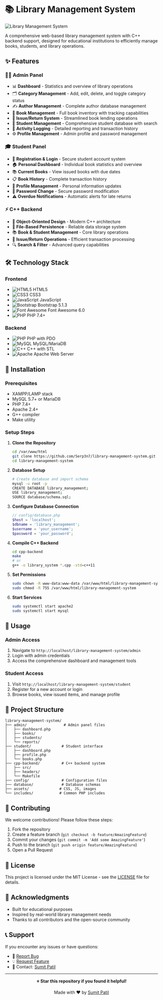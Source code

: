# 📚 Library Management System

![Library Management System](https://socialify.git.ci/Serp3n7/library-management-system/image?custom_description=A+comprehensive+web-based+library+management+system+with+C%2B%2B+backend+support%2C+built+for+educational+purposes.&custom_language=C%2B%2B&description=1&font=JetBrains+Mono&forks=1&issues=1&language=1&name=1&owner=1&pulls=1&stargazers=1&theme=Dark)

A comprehensive web-based library management system with C++ backend support, designed for educational institutions to efficiently manage books, students, and library operations.

## ✨ Features

### 👨‍💼 Admin Panel
- 📊 **Dashboard** - Statistics and overview of library operations
- 🗂️ **Category Management** - Add, edit, delete, and toggle category status
- ✍️ **Author Management** - Complete author database management
- 📖 **Book Management** - Full book inventory with tracking capabilities
- 🔄 **Issue/Return System** - Streamlined book lending operations
- 👥 **Student Management** - Comprehensive student database with search
- 📝 **Activity Logging** - Detailed reporting and transaction history
- ⚙️ **Profile Management** - Admin profile and password management

### 🎓 Student Panel
- 📝 **Registration & Login** - Secure student account system
- 🏠 **Personal Dashboard** - Individual book statistics and overview
- 📚 **Current Books** - View issued books with due dates
- 📋 **Book History** - Complete transaction history
- 👤 **Profile Management** - Personal information updates
- 🔐 **Password Change** - Secure password modification
- ⚠️ **Overdue Notifications** - Automatic alerts for late returns

### ⚡ C++ Backend
- 🔧 **Object-Oriented Design** - Modern C++ architecture
- 💾 **File-Based Persistence** - Reliable data storage system
- 📚 **Book & Student Management** - Core library operations
- 🔄 **Issue/Return Operations** - Efficient transaction processing
- 🔍 **Search & Filter** - Advanced query capabilities

## 🛠️ Technology Stack

### Frontend
- ![HTML5](https://img.shields.io/badge/HTML5-E34F26?style=flat-square&logo=html5&logoColor=white) HTML5
- ![CSS3](https://img.shields.io/badge/CSS3-1572B6?style=flat-square&logo=css3&logoColor=white) CSS3
- ![JavaScript](https://img.shields.io/badge/JavaScript-F7DF1E?style=flat-square&logo=javascript&logoColor=black) JavaScript
- ![Bootstrap](https://img.shields.io/badge/Bootstrap-7952B3?style=flat-square&logo=bootstrap&logoColor=white) Bootstrap 5.1.3
- ![Font Awesome](https://img.shields.io/badge/Font_Awesome-528DD7?style=flat-square&logo=fontawesome&logoColor=white) Font Awesome 6.0
- ![PHP](https://img.shields.io/badge/PHP-777BB4?style=flat-square&logo=php&logoColor=white) PHP 7.4+

### Backend
- ![PHP](https://img.shields.io/badge/PHP-777BB4?style=flat-square&logo=php&logoColor=white) PHP with PDO
- ![MySQL](https://img.shields.io/badge/MySQL-4479A1?style=flat-square&logo=mysql&logoColor=white) MySQL/MariaDB
- ![C++](https://img.shields.io/badge/C++-00599C?style=flat-square&logo=cplusplus&logoColor=white) C++ with STL
- ![Apache](https://img.shields.io/badge/Apache-D22128?style=flat-square&logo=apache&logoColor=white) Apache Web Server

## 🚀 Installation

### Prerequisites
-  XAMPP/LAMP stack
- MySQL 5.7+ or MariaDB
- PHP 7.4+
- Apache 2.4+
- G++ compiler
- Make utility

### Setup Steps

1. **Clone the Repository**
   ```bash
   cd /var/www/html
   git clone https://github.com/Serp3n7/library-management-system.git
   cd library-management-system
   ```

2. **Database Setup**
   ```bash
   # Create database and import schema
   mysql -u root -p
   CREATE DATABASE library_management;
   USE library_management;
   SOURCE database/schema.sql;
   ```

3. **Configure Database Connection**
   ```php
   // config/database.php
   $host = 'localhost';
   $dbname = 'library_management';
   $username = 'your_username';
   $password = 'your_password';
   ```

4. **Compile C++ Backend**
   ```bash
   cd cpp-backend
   make
   # or
   g++ -o library_system *.cpp -std=c++11
   ```

5. **Set Permissions**
   ```bash
   sudo chown -R www-data:www-data /var/www/html/library-management-system
   sudo chmod -R 755 /var/www/html/library-management-system
   ```

6. **Start Services**
   ```bash
   sudo systemctl start apache2
   sudo systemctl start mysql
   ```

## 🎯 Usage

### Admin Access
1. Navigate to `http://localhost/library-management-system/admin`
2. Login with admin credentials
3. Access the comprehensive dashboard and management tools

### Student Access
1. Visit `http://localhost/library-management-system/student`
2. Register for a new account or login
3. Browse books, view issued items, and manage profile

## 📁 Project Structure

```
library-management-system/
├── admin/                 # Admin panel files
│   ├── dashboard.php
│   ├── books/
│   ├── students/
│   └── reports/
├── student/              # Student interface
│   ├── dashboard.php
│   ├── profile.php
│   └── books.php
├── cpp-backend/          # C++ backend system
│   ├── src/
│   ├── headers/
│   └── Makefile
├── config/               # Configuration files
├── database/             # Database schemas
├── assets/              # CSS, JS, images
└── includes/            # Common PHP includes
```

## 🤝 Contributing

We welcome contributions! Please follow these steps:

1. Fork the repository
2. Create a feature branch (`git checkout -b feature/AmazingFeature`)
3. Commit your changes (`git commit -m 'Add some AmazingFeature'`)
4. Push to the branch (`git push origin feature/AmazingFeature`)
5. Open a Pull Request

## 📄 License

This project is licensed under the MIT License - see the [LICENSE](LICENSE) file for details.

## 🙏 Acknowledgments

- Built for educational purposes
- Inspired by real-world library management needs
- Thanks to all contributors and the open-source community

## 📞 Support

If you encounter any issues or have questions:

- 🐛 [Report Bug](https://github.com/Serp3n7/library-management-system/issues)
- 💡 [Request Feature](https://github.com/Serp3n7/library-management-system/issues)
- 📧 Contact: [Sumit Patil](sumitmpatil19@gmail.com)

---

<div align="center">

**⭐ Star this repository if you found it helpful!**

Made with ❤️ by [Sumit Patil](https://github.com/Serp3n7)

</div>
